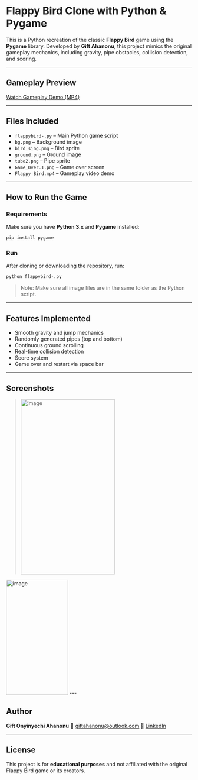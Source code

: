 # Flappy Bird Clone with Python & Pygame

This is a Python recreation of the classic **Flappy Bird** game using the **Pygame** library. Developed by **Gift Ahanonu**, this project mimics the original gameplay mechanics, including gravity, pipe obstacles, collision detection, and scoring.

---

## Gameplay Preview

[Watch Gameplay Demo (MP4)](Flappy%20Bird.mp4)

---

## Files Included

- `flappybird-.py` – Main Python game script  
- `bg.png` – Background image  
- `bird_sing.png` – Bird sprite  
- `ground.png` – Ground image  
- `tube2.png` – Pipe sprite  
- `Game_Over.1.png` – Game over screen  
- `Flappy Bird.mp4` – Gameplay video demo  

---

##  How to Run the Game

### Requirements

Make sure you have **Python 3.x** and **Pygame** installed:

```bash
pip install pygame
````

### Run

After cloning or downloading the repository, run:

```bash
python flappybird-.py
```

> Note: Make sure all image files are in the same folder as the Python script.

---

##  Features Implemented

* Smooth gravity and jump mechanics
* Randomly generated pipes (top and bottom)
* Continuous ground scrolling
* Real-time collision detection
* Score system
* Game over and restart via space bar

---

## Screenshots

> <img width="255" height="474" alt="image" src="https://github.com/user-attachments/assets/d0d9ac0b-64bd-4983-bb62-3082b68210a0" />
<img width="168" height="312" alt="image" src="https://github.com/user-attachments/assets/070d521e-d064-44c4-a3f0-8672f208bdca" />
---

##  Author

**Gift Onyinyechi Ahanonu**
📧 [giftahanonu@outlook.com](mailto:giftahanonu@outlook.com)
🔗 [LinkedIn](https://www.linkedin.com/in/giftahanonu)

---

## License

This project is for **educational purposes** and not affiliated with the original Flappy Bird game or its creators.

```

